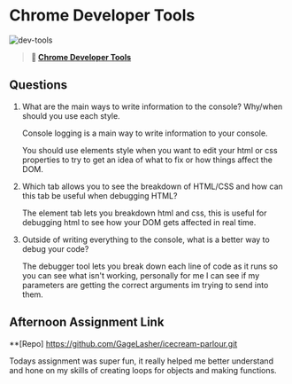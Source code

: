 # Chrome Developer Tools

![dev-tools](https://bcw.blob.core.windows.net/public/img/lesson-images/4571780153354770)

> **📖 [Chrome Developer Tools](https://codeworksacademy.com/fs-student-guide/resources/wk2/03-Chrome-Dev-Tools)**

## Questions

1. What are the main ways to write information to the console? Why/when should you use each style.

    Console logging is a main way to write information to your console. 

    You should use elements style when you want to edit your html or css properties to try to get an idea of what to fix or how things affect the DOM.

2. Which tab allows you to see the breakdown of HTML/CSS and how can this tab be useful when debugging HTML?

    The element tab lets you breakdown html and css, this is useful for debugging html to see how your DOM gets affected in real time.

3. Outside of writing everything to the console, what is a better way to debug your code?

    The debugger tool lets you break down each line of code as it runs so you can see what isn't working, personally for me I can see if my parameters are getting the correct arguments im trying to send into them.

## Afternoon Assignment Link

**[Repo] https://github.com/GageLasher/icecream-parlour.git

Todays assignment was super fun, it really helped me better understand and hone on my skills of creating loops for objects and making functions.